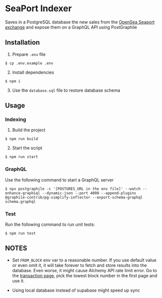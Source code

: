 # SeaPort Indexer

Saves in a PostgreSQL database the new sales from the [OpenSea Seaport exchange](https://etherscan.io/address/0x00000000006c3852cbef3e08e8df289169ede581) and expose them on a GraphQL API using PostGraphile

## Installation

1. Prepare `.env` file

```console
$ cp .env.example .env
```

2. Install dependencies

```console
$ npm i
```

3. Use the `database.sql` file to restore database schema

## Usage

### Indexing

1. Build the project

```console
$ npm run build
```

2. Start the script

```console
$ npm run start
```

### GraphQL

Use the following command to start a GraphQL server

```console
$ npx postgraphile -c '[POSTGRES_URL in the env file]' --watch --enhance-graphiql --dynamic-json --port 4000 --append-plugins @graphile-contrib/pg-simplify-inflector --export-schema-graphql schema.graphql
```

### Test

Run the following command to run unit tests:

```console
$ npm run test
```

## NOTES

- Set `FROM_BLOCK` env var to a reasonable number. If you use default value or even omit it, it will take forever to fetch and store results into the database. Even worse, it might cause Alchemy API rate limit error. Go to the [transaction page](https://etherscan.io/txs?a=0x00000000006c3852cbef3e08e8df289169ede581), pick the lowest block number in the first page and use it.

- Using local database instead of supabase might speed up sync
